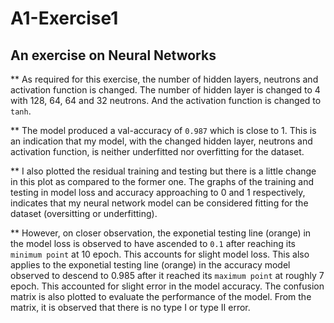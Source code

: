 # A1-Exercise1
## An exercise on Neural Networks

** As required for this exercise, the number of hidden layers, neutrons and activation function is changed. The number of hidden layer is changed to 4 with 128, 64, 64 and 32 neutrons. And the activation function is changed to `tanh`.

** The model produced a val-accuracy of `0.987` which is close to 1. This is an indication that my model, with the changed hidden layer, neutrons and activation function, is neither underfitted nor overfitting for the dataset.

** I also plotted the residual training and testing but there is a little change in this plot as compared to the former one. The graphs of the training and testing in model loss and accuracy approaching to 0 and 1 respectively, indicates that my neural network model can be considered fitting for the dataset (oversitting or underfitting).

** However, on closer observation, the exponetial testing line (orange) in the model loss is observed to have ascended to `0.1` after reaching its `minimum point` at 10 epoch. This accounts for slight model loss. This also applies to the exponetial testing line (orange) in the accuracy model observed to descend to 0.985 after it reached its `maximum point` at roughly 7 epoch. This accounted for slight error in the model accuracy. The confusion matrix is also plotted to evaluate the performance of the model. From the matrix, it is observed that there is no type I or type II error.
